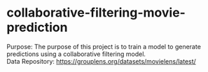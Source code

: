 # collaborative-filtering-movie-prediction
Purpose: The purpose of this project is to train a model to generate predictions using a collaborative filtering model.  
Data Repository: https://grouplens.org/datasets/movielens/latest/
